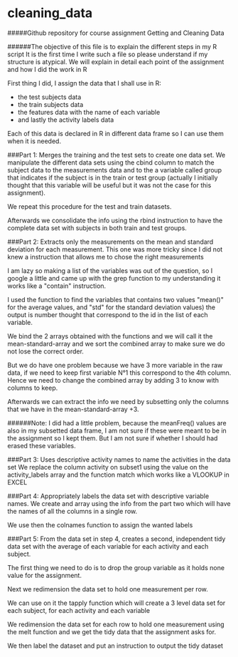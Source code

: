 cleaning_data
=============

#####Github repository for course assignment Getting and Cleaning Data

######The objective of this file is to explain the different steps in my R script
It is the first time I write such a file so please understand if my structure is atypical.
We will explain in detail each point of the assignment and how I did the work in R


First thing I did, I assign the data that I shall use in R:
 * the test subjects data
 * the train subjects data
 * the features data with the name of each variable
 * and lastly the activity labels data

Each of this data is declared in R in different data frame so I can use them when it is needed.


###Part 1: Merges the training and the test sets to create one data set.
We manipulate the different data sets using the cbind column to match the subject data to the measurements data 
    and to the a variable called group that indicates if the subject is in the train or test group (actually I
    initially thought that this variable will be useful but it was not the case for this assignment).

We repeat this procedure for the test and train datasets.

Afterwards we consolidate the info using the rbind instruction to have the complete data set with subjects in both
  train and test groups.


###Part 2: Extracts only the measurements on the mean and standard deviation for each measurement. 
This one was more tricky since I did not knew a instruction that allows me to chose the right measurements

I am lazy so making a list of the variables was out of the question, so I google a little and came up with the grep function
    to my understanding it works like a "contain" instruction. 

I used the function to find the variables that contains two values "mean()" for the average values, and "std" for the standard   deviation values) the output is number thought that correspond to the id in the list of each variable.

We bind the 2 arrays obtained with the functions and we will call it the mean-standard-array and we sort the combined array   to make sure we do not lose the correct order.

But we do have one problem because we have 3 more variable in the raw data, if we need to keep first variable N°1 this         correspond to the 4th column. Hence we need to change the combined array by adding 3 to know with columns to keep.

Afterwards we can extract the info we need by subsetting only the columns that we have in the mean-standard-array +3.

######Note: I did had a little problem, because the meanFreq() values are also in my subsetted data frame, I am not sure if these were meant to be in the assignment so I kept them. But I am not sure if whether I should had erased these variables.


###Part 3: Uses descriptive activity names to name the activities in the data set
We replace the column activity on subset1 using the value on the activity_labels array and the function match which 
  works like a VLOOKUP in EXCEL


###Part 4: Appropriately labels the data set with descriptive variable names. 
We create and array using the info from the part two which will have the names of all the columns in a single row.

We use then the colnames function to assign the wanted labels


###Part 5: From the data set in step 4, creates a second, independent tidy data set with the average of each variable for each activity and each subject.

The first thing we need to do is to drop the group variable as it holds none value for the assignment.

Next we redimension the data set to hold one measurement per row.

We can use on it the tapply function which will create a 3 level data set for each subject, for each activity and each             variable

We redimension the data set for each row to hold one measurement using the melt function and we get the tidy data that the       assignment asks for.

We then label the dataset and put an instruction to output the tidy dataset
